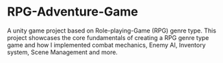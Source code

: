 # RPG-Adventure-Game
A unity game project based on Role-playing-Game (RPG) genre type. This project showcases the core fundamentals of creating a RPG genre type game and how I implemented combat mechanics, Enemy AI, Inventory system, Scene Management and more.
